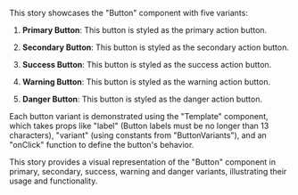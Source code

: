 This story showcases the "Button" component with five variants:

1. **Primary Button**: This button is styled as the primary action button.

2. **Secondary Button**: This button is styled as the secondary action button.

3. **Success Button**: This button is styled as the success action button.

4. **Warning Button**: This button is styled as the warning action button.

5. **Danger Button**: This button is styled as the danger action button.

Each button variant is demonstrated using the "Template" component, which takes props like "label" (Button labels must be no longer than 13 characters), "variant" (using constants from "ButtonVariants"), and an "onClick" function to define the button's behavior.

This story provides a visual representation of the "Button" component in primary, secondary, success, warning and danger variants, illustrating their usage and functionality.